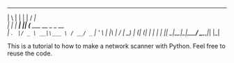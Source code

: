   _   _      _    _____                 
 | \ | |    | |  / ____|                
 |  \| | ___| |_| (___   ___ __ _ _ __  
 | . ` |/ _ \ __|\___ \ / __/ _` | '_ \ 
 | |\  |  __/ |_ ____) | (_| (_| | | | |
 |_| \_|\___|\__|_____/ \___\__,_|_| |_|


This is a tutorial to how to make a network scanner with Python. Feel free to reuse the code.
